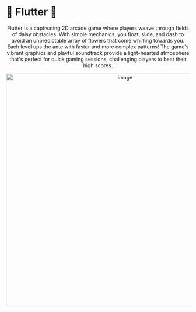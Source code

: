<h1>🌼 Flutter 🌼</h1>
<div style="text-align:center;">
  <p>
    Flutter is a captivating 2D arcade game where players weave through fields of daisy obstacles. With simple mechanics, you float, slide, and dash to avoid an unpredictable array of flowers that come whirling towards you. Each level ups the ante with faster and more complex patterns! The game's vibrant graphics and playful soundtrack provide a light-hearted atmosphere that's perfect for quick gaming sessions, challenging players to beat their high scores.
  </p>
  <img src="https://github.com/chanelle-b/Flutter-Game/assets/156214630/6f0a744c-a290-448d-93e6-db6498f4e199" alt="image" style="width: 637px; display: block; margin-left: auto; margin-right: auto;">
</div>
